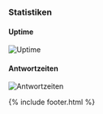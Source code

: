 ---
---

<h3>
  Statistiken
</h3>
<div class="row">
  <div class="col-lg-4">
    <h4>
      Uptime
    </h4>
    <img src="https://share.pingdom.com/banners/cc86f6d0" alt="Uptime">
    <br>
  </div>
  <div class="col-lg-4">
    <h4>
      Antwortzeiten
    </h4>
    <img src="https://share.pingdom.com/banners/0d21e7b1" alt="Antwortzeiten">
    <br>
  </div>
</div>

{% include footer.html %}

